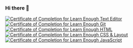 ### Hi there 👋

<a href="https://www.learnenough.com/certificates/sushisultan"><img src="https://www.learnenough.com/certificates/sushisultan/text-editor-tutorial.svg" alt="Certificate of Completion for Learn Enough Text Editor"></a><a href="https://www.learnenough.com/certificates/sushisultan"><img src="https://www.learnenough.com/certificates/sushisultan/git-tutorial.svg" alt="Certificate of Completion for Learn Enough Git"></a><a href="https://www.learnenough.com/certificates/sushisultan"><img src="https://www.learnenough.com/certificates/sushisultan/html-tutorial.svg" alt="Certificate of Completion for Learn Enough HTML"></a><a href="https://www.learnenough.com/certificates/sushisultan"><img src="https://www.learnenough.com/certificates/sushisultan/css-and-layout-tutorial.svg" alt="Certificate of Completion for Learn Enough CSS &amp; Layout"></a><a href="https://www.learnenough.com/certificates/sushisultan"><img src="https://www.learnenough.com/certificates/sushisultan/javascript-tutorial.svg" alt="Certificate of Completion for Learn Enough JavaScript"></a>

<!--
**scheong78/scheong78** is a ✨ _special_ ✨ repository because its `README.md` (this file) appears on your GitHub profile.

Here are some ideas to get you started:

- 🔭 I’m currently working on ...
- 🌱 I’m currently learning ...
- 👯 I’m looking to collaborate on ...
- 🤔 I’m looking for help with ...
- 💬 Ask me about ...
- 📫 How to reach me: ...
- 😄 Pronouns: ...
- ⚡ Fun fact: ...
-->
